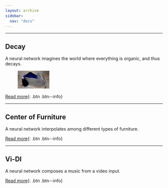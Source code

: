 ```yaml
---
layout: archive
sidebar:
  nav: "docs"
---
```


---

## Decay
A neural network imagines the world where everything is organic, and thus decays.
<figure style="width: 20%" class="align-left">
  <img src="/assets/images/2021-02-01-Decay/pandemic.PNG" alt="this is a placeholder image">
</figure>

[Read more](https://youngwoong-cho.github.io/Decay){: .btn .btn--info}

---

## Center of Furniture
A neural network interpolates among different types of furniture.

[Read more](https://youngwoong-cho.github.io/CoF){: .btn .btn--info}

---

## Vi-DI
A neural network composes a music from a video input.

[Read more](https://youngwoong-cho.github.io/ViDI){: .btn .btn--info}
